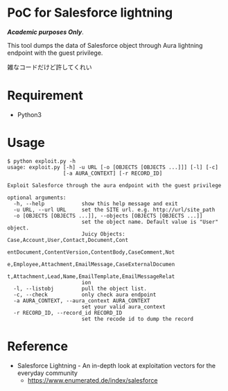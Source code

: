 # PoC for Salesforce lightning
***Academic purposes Only***. 

This tool dumps the data of Salesforce object through Aura lightning endpoint with the guest privilege.

雑なコードだけど許してくれい


# Requirement
- Python3 

# Usage
```
$ python exploit.py -h
usage: exploit.py [-h] -u URL [-o [OBJECTS [OBJECTS ...]]] [-l] [-c]
                  [-a AURA_CONTEXT] [-r RECORD_ID]

Exploit Salesforce through the aura endpoint with the guest privilege

optional arguments:
  -h, --help            show this help message and exit
  -u URL, --url URL     set the SITE url. e.g. http://url/site_path
  -o [OBJECTS [OBJECTS ...]], --objects [OBJECTS [OBJECTS ...]]
                        set the object name. Default value is "User" object.
                        Juicy Objects: Case,Account,User,Contact,Document,Cont
                        entDocument,ContentVersion,ContentBody,CaseComment,Not
                        e,Employee,Attachment,EmailMessage,CaseExternalDocumen
                        t,Attachment,Lead,Name,EmailTemplate,EmailMessageRelat
                        ion
  -l, --listobj         pull the object list.
  -c, --check           only check aura endpoint
  -a AURA_CONTEXT, --aura_context AURA_CONTEXT
                        set your valid aura_context
  -r RECORD_ID, --record_id RECORD_ID
                        set the recode id to dump the record
```

# Reference
- Salesforce Lightning - An in-depth look at exploitation vectors for the everyday community
  - https://www.enumerated.de/index/salesforce
